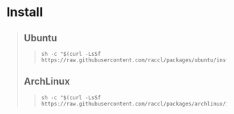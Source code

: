 # Install
>
> ## Ubuntu
>
>> 
>> ```
>> sh -c "$(curl -LsSf https://raw.githubusercontent.com/raccl/packages/ubuntu/install.sh)"
>> ```
>> 
>
> ## ArchLinux
>
>> 
>> ```
>> sh -c "$(curl -LsSf https://raw.githubusercontent.com/raccl/packages/archlinux/install.sh)"
>> ```
>> 
